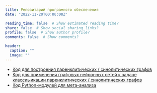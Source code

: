 ```yaml
---
title: Репозитарий програмного обеспечения
date: "2022-11-20T00:00:00Z"

reading_time: false  # Show estimated reading time?
share: false  # Show social sharing links?
profile: false  # Show author profile?
comments: false  # Show comments?

header:
  caption: ""
  image: ""
---
```

 - [Код для построения паренклитических / синолитических графов](https://github.com/solomennik/parenclitic_synolytic)
 - [Код для применения графовых нейронных сетей к задаче классиыикации паренклитических / синолитических графов](https://github.com/uwadim/parenclitic_gcn)
 - [Код Python-модулей для мета-анализа](https://github.com/aysuvorov/medstats)
